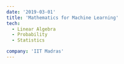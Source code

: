 ```yaml
---
date: '2019-03-01'
title: 'Mathematics for Machine Learning'
tech:
  - Linear Algebra
  - Probability
  - Statistics

company: 'IIT Madras'
---
```

